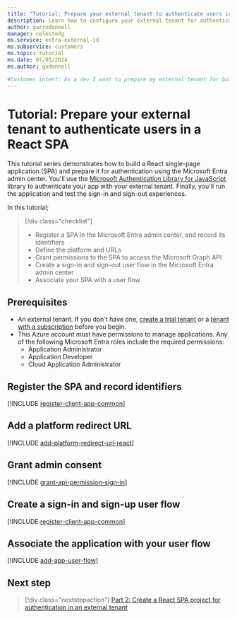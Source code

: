```yaml
---
title: "Tutorial: Prepare your external tenant to authenticate users in a React SPA"
description: Learn how to configure your external tenant for authentication with a React single-page app (SPA).
author: garrodonnell
manager: celestedg
ms.service: entra-external-id
ms.subservice: customers
ms.topic: tutorial
ms.date: 07/03/2024
ms.author: godonnell

#Customer intent: As a dev I want to prepare my external tenant for building a single-page app (SPA) with React
---
```


# Tutorial: Prepare your external tenant to authenticate users in a React SPA

This tutorial series demonstrates how to build a React single-page application (SPA) and prepare it for authentication using the Microsoft Entra admin center. You'll use the [Microsoft Authentication Library for JavaScript](/javascript/api/overview/msal-overview) library to authenticate your app with your external tenant. Finally, you'll run the application and test the sign-in and sign-out experiences.

In this tutorial;

> [!div class="checklist"]
>
> - Register a SPA in the Microsoft Entra admin center, and record its identifiers
> - Define the platform and URLs
> - Grant permissions to the SPA to access the Microsoft Graph API
> - Create a sign-in and sign-out user flow in the Microsoft Entra admin center
> - Associate your SPA with a user flow

## Prerequisites

- An external tenant. If you don't have one, [create a trial tenant](https://aka.ms/ciam-free-trial) or a [tenant with a subscription](./quickstart-tenant-setup.md) before you begin.
- This Azure account must have permissions to manage applications. Any of the following Microsoft Entra roles include the required permissions:
    - Application Administrator
    - Application Developer
    - Cloud Application Administrator

## Register the SPA and record identifiers

[!INCLUDE [register-client-app-common](./includes/register-app/register-client-app-common.md)]

## Add a platform redirect URL

[!INCLUDE [add-platform-redirect-url-react](./includes/register-app/add-platform-redirect-url-react.md)]

## Grant admin consent

[!INCLUDE [grant-api-permission-sign-in](./includes/register-app/grant-api-permission-sign-in.md)]

## Create a sign-in and sign-up user flow

[!INCLUDE [register-client-app-common](./includes/configure-user-flow/create-sign-in-sign-out-user-flow.md)]

## Associate the application with your user flow

[!INCLUDE [add-app-user-flow](./includes/configure-user-flow/add-app-user-flow.md)]

## Next step

> [!div class="nextstepaction"]
> [Part 2: Create a React SPA project for authentication in an external tenant](./tutorial-single-page-app-react-sign-in-prepare-app.md)

